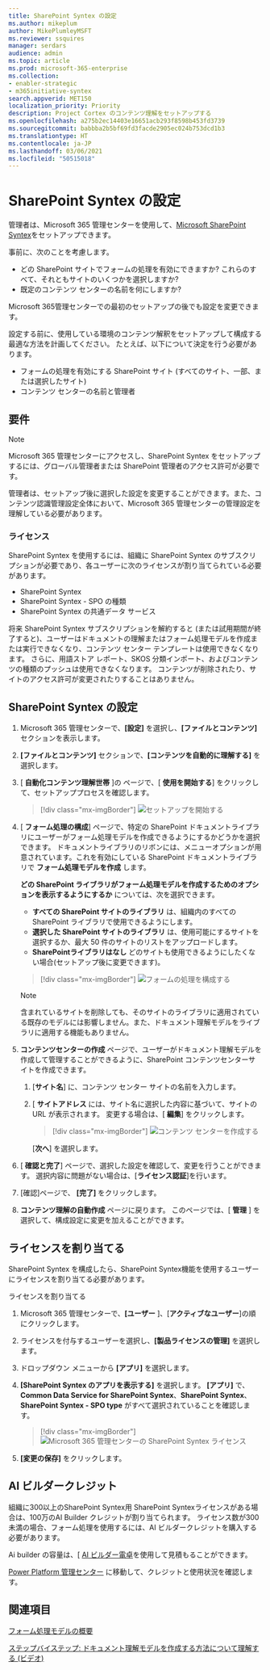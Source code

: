```yaml
---
title: SharePoint Syntex の設定
ms.author: mikeplum
author: MikePlumleyMSFT
ms.reviewer: ssquires
manager: serdars
audience: admin
ms.topic: article
ms.prod: microsoft-365-enterprise
ms.collection:
- enabler-strategic
- m365initiative-syntex
search.appverid: MET150
localization_priority: Priority
description: Project Cortex のコンテンツ理解をセットアップする
ms.openlocfilehash: a275b2ec14403e16651acb293f8598b453fd3739
ms.sourcegitcommit: babbba2b5bf69fd3facde2905ec024b753dcd1b3
ms.translationtype: HT
ms.contentlocale: ja-JP
ms.lasthandoff: 03/06/2021
ms.locfileid: "50515018"
---
```

# <a name="set-up-sharepoint-syntex"></a>SharePoint Syntex の設定

管理者は、Microsoft 365 管理センターを使用して、[Microsoft SharePoint Syntex](index.md)をセットアップできます。 

事前に、次のことを考慮します。

- どの SharePoint サイトでフォームの処理を有効にできますか? これらのすべて、それともサイトのいくつかを選択しますか?
- 既定のコンテンツ センターの名前を何にしますか?

Microsoft 365管理センターでの最初のセットアップの後でも設定を変更できます。

設定する前に、使用している環境のコンテンツ解釈をセットアップして構成する最適な方法を計画してください。 たとえば、以下について決定を行う必要があります。

- フォームの処理を有効にする SharePoint サイト (すべてのサイト、一部、または選択したサイト)
- コンテンツ センターの名前と管理者

## <a name="requirements"></a>要件 

> [!NOTE]
> Microsoft 365 管理センターにアクセスし、SharePoint Syntex をセットアップするには、グローバル管理者または SharePoint 管理者のアクセス許可が必要です。

管理者は、セットアップ後に選択した設定を変更することができます。また、コンテンツ認識管理設定全体において、Microsoft 365 管理センターの管理設定を理解している必要があります。

### <a name="licensing"></a>ライセンス

SharePoint Syntex を使用するには、組織に SharePoint Syntex のサブスクリプションが必要であり、各ユーザーに次のライセンスが割り当てられている必要があります。

- SharePoint Syntex
- SharePoint Syntex - SPO の種類
- SharePoint Syntex の共通データ サービス

将来 SharePoint Syntex サブスクリプションを解約すると (または試用期間が終了すると)、ユーザーはドキュメントの理解またはフォーム処理モデルを作成または実行できなくなり、コンテンツ センター テンプレートは使用できなくなります。 さらに、用語ストア レポート、SKOS 分類インポート、およびコンテンツの種類のプッシュは使用できなくなります。 コンテンツが削除されたり、サイトのアクセス許可が変更されたりすることはありません。

## <a name="to-set-up-sharepoint-syntex"></a>SharePoint Syntex の設定

1. Microsoft 365 管理センターで、**[設定]** を選択し、**[ファイルとコンテンツ]** セクションを表示します。

2. **[ファイルとコンテンツ]** セクションで、**[コンテンツを自動的に理解する]** を選択します。<br/>

3. [ **自動化コンテンツ理解世帯** ]の ページで、[ **使用を開始する**] をクリックして、セットアッププロセスを確認します。<br/>

    > [!div class="mx-imgBorder"]
    > ![セットアップを開始する](../media/content-understanding/admin-content-understanding-get-started.png)</br>

4. [ **フォーム処理の構成**] ページで、特定の SharePoint ドキュメントライブラリにユーザーがフォーム処理モデルを作成できるようにするかどうかを選択できます。 ドキュメントライブラリのリボンには、メニューオプションが用意されています。これを有効にしている SharePoint ドキュメントライブラリで  **フォーム処理モデルを作成** します。
 
     **どの SharePoint ライブラリがフォーム処理モデルを作成するためのオプションを表示するようにするか** については、次を選択できます。</br>
      - **すべての SharePoint サイトのライブラリ** は、組織内のすべての SharePoint ライブラリで使用できるようにします。</br>
      - **選択した SharePoint サイトのライブラリ** は、使用可能にするサイトを選択するか、最大 50 件のサイトのリストをアップロードします。</br>
      - **SharePointライブラリはなし** どのサイトも使用できるようにしたくない場合(セットアップ後に変更できます)。

   > [!div class="mx-imgBorder"]
   > ![フォームの処理を構成する](../media/content-understanding/admin-configforms.png)

   > [!Note]
   > 含まれているサイトを削除しても、そのサイトのライブラリに適用されている既存のモデルには影響しません。また、ドキュメント理解モデルをライブラリに適用する機能もありません。 
    
5. **コンテンツセンターの作成** ページで、ユーザーがドキュメント理解モデルを作成して管理することができるように、SharePoint コンテンツセンターサイトを作成できます。

    1. [**サイト名**] に、コンテンツ センター サイトの名前を入力します。
    
    1. [ **サイトアドレス** には、サイト名に選択した内容に基づいて、サイトの URL が表示されます。 変更する場合は、[ **編集**] をクリックします。

       > [!div class="mx-imgBorder"]
       > ![コンテンツ センターを作成する](../media/content-understanding/admin-cu-create-cc.png)</br>

       [**次へ**] を選択します。

6. [ **確認と完了**] ページで、選択した設定を確認して、変更を行うことができます。 選択内容に問題がない場合は、[**ライセンス認証**]を行います。

7. [確認]ページで、 **[完了]** をクリックします。

8. **コンテンツ理解の自動作成** ページに戻ります。 このページでは、[ **管理** ] を選択して、構成設定に変更を加えることができます。 

## <a name="assign-licenses"></a>ライセンスを割り当てる

SharePoint Syntex を構成したら、SharePoint Syntex機能を使用するユーザーにライセンスを割り当てる必要があります。

ライセンスを割り当てる

1. Microsoft 365 管理センターで、**[ユーザー** ]、[**アクティブなユーザー**]の順にクリックします。

2. ライセンスを付与するユーザーを選択し、**[製品ライセンスの管理]** を選択します。

3. ドロップダウン メニューから **[アプリ]** を選択します。

4. **[SharePoint Syntex のアプリを表示する]** を選択します。 **[アプリ]** で、**Common Data Service for SharePoint Syntex**、**SharePoint Syntex**、**SharePoint Syntex - SPO type** がすべて選択されていることを確認します。

    > [!div class="mx-imgBorder"]
    > ![Microsoft 365 管理センターの SharePoint Syntex ライセンス](../media/content-understanding/sharepoint-syntex-licenses.png)

5. **[変更の保存]** をクリックします。

## <a name="ai-builder-credits"></a>AI ビルダークレジット

組織に300以上のSharePoint Syntex用 SharePoint Syntexライセンスがある場合は、100万のAI Builder クレジットが割り当てられます。 ライセンス数が300未満の場合、フォーム処理を使用するには、AI ビルダークレジットを購入する必要があります。

Ai builder の容量は、[ [AI ビルダー電卓](https://powerapps.microsoft.com/ai-builder-calculator)を使用して見積もることができます。

[Power Platform 管理センター](https://admin.powerplatform.microsoft.com/resources/capacity) に移動して、クレジットと使用状況を確認します。

## <a name="see-also"></a>関連項目

[フォーム処理モデルの概要](https://docs.microsoft.com/ai-builder/form-processing-model-overview)

[ステップバイステップ: ドキュメント理解モデルを作成する方法について理解する (ビデオ)](https://www.youtube.com/watch?v=DymSHObD-bg)
